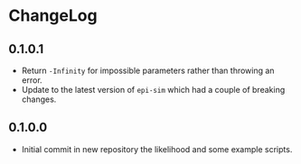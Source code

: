 # ChangeLog

## 0.1.0.1

- Return `-Infinity` for impossible parameters rather than throwing an error.
- Update to the latest version of `epi-sim` which had a couple of breaking
  changes.

## 0.1.0.0

- Initial commit in new repository the likelihood and some example scripts.
